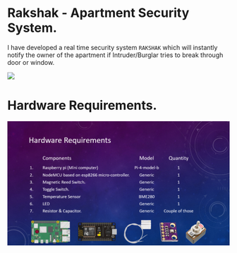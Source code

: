 <h1> Rakshak - Apartment Security System. </h1>
  
  I have developed a real time security system `RAKSHAK` which will instantly notify the owner of the apartment if Intruder/Burglar tries to break through door or window.

<img  width="500" src="https://github.com/harshitg123/TECH_JOURNAL/blob/main/public/images/construction.png"/>

# Hardware Requirements.
<img src="https://github.com/harshitg123/Rakshak/blob/main/Rakshak/requirements.PNG" alt="Hardware" />
